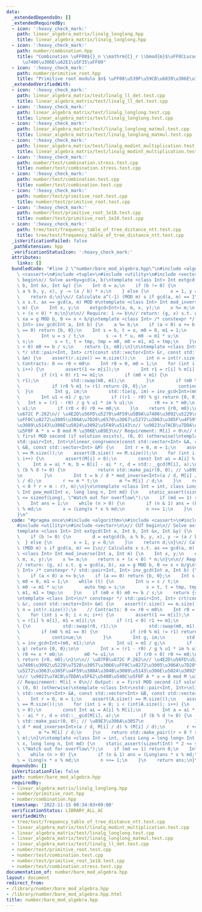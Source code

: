 ```yaml
---
data:
  _extendedDependsOn: []
  _extendedRequiredBy:
  - icon: ':heavy_check_mark:'
    path: linear_algebra_matrix/linalg_longlong.hpp
    title: linear_algebra_matrix/linalg_longlong.hpp
  - icon: ':heavy_check_mark:'
    path: number/combination.hpp
    title: "Combination \uFF08${}_n \\mathrm{C}_r \\bmod{m}$\uFF0CLucas \u306E\u5B9A\
      \u7406\u306E\u62E1\u5F35\uFF09"
  - icon: ':heavy_check_mark:'
    path: number/primitive_root.hpp
    title: "Primitive root modulo $n$ \uFF08\u539F\u59CB\u6839\u306E\u767A\u898B\uFF09"
  _extendedVerifiedWith:
  - icon: ':heavy_check_mark:'
    path: linear_algebra_matrix/test/linalg_ll_det.test.cpp
    title: linear_algebra_matrix/test/linalg_ll_det.test.cpp
  - icon: ':heavy_check_mark:'
    path: linear_algebra_matrix/test/linalg_longlong.test.cpp
    title: linear_algebra_matrix/test/linalg_longlong.test.cpp
  - icon: ':heavy_check_mark:'
    path: linear_algebra_matrix/test/linalg_longlong_matmul.test.cpp
    title: linear_algebra_matrix/test/linalg_longlong_matmul.test.cpp
  - icon: ':heavy_check_mark:'
    path: linear_algebra_matrix/test/linalg_modint_multiplication.test.cpp
    title: linear_algebra_matrix/test/linalg_modint_multiplication.test.cpp
  - icon: ':heavy_check_mark:'
    path: number/test/combination.stress.test.cpp
    title: number/test/combination.stress.test.cpp
  - icon: ':heavy_check_mark:'
    path: number/test/combination.test.cpp
    title: number/test/combination.test.cpp
  - icon: ':heavy_check_mark:'
    path: number/test/primitive_root.test.cpp
    title: number/test/primitive_root.test.cpp
  - icon: ':heavy_check_mark:'
    path: number/test/primitive_root_1e18.test.cpp
    title: number/test/primitive_root_1e18.test.cpp
  - icon: ':heavy_check_mark:'
    path: tree/test/frequency_table_of_tree_distance_ntt.test.cpp
    title: tree/test/frequency_table_of_tree_distance_ntt.test.cpp
  _isVerificationFailed: false
  _pathExtension: hpp
  _verificationStatusIcon: ':heavy_check_mark:'
  attributes:
    links: []
  bundledCode: "#line 2 \"number/bare_mod_algebra.hpp\"\n#include <algorithm>\n#include\
    \ <cassert>\n#include <tuple>\n#include <utility>\n#include <vector>\n\n// CUT\
    \ begin\n// Solve ax+by=gcd(a, b)\ntemplate <class Int> Int extgcd(Int a, Int\
    \ b, Int &x, Int &y) {\n    Int d = a;\n    if (b != 0) {\n        d = extgcd(b,\
    \ a % b, y, x), y -= (a / b) * x;\n    } else {\n        x = 1, y = 0;\n    }\n\
    \    return d;\n}\n// Calculate a^(-1) (MOD m) s if gcd(a, m) == 1\n// Calculate\
    \ x s.t. ax == gcd(a, m) MOD m\ntemplate <class Int> Int mod_inverse(Int a, Int\
    \ m) {\n    Int x, y;\n    extgcd<Int>(a, m, x, y);\n    x %= m;\n    return x\
    \ + (x < 0) * m;\n}\n\n// Require: 1 <= b\n// return: (g, x) s.t. g = gcd(a, b),\
    \ xa = g MOD b, 0 <= x < b/g\ntemplate <class Int> /* constexpr */ std::pair<Int,\
    \ Int> inv_gcd(Int a, Int b) {\n    a %= b;\n    if (a < 0) a += b;\n    if (a\
    \ == 0) return {b, 0};\n    Int s = b, t = a, m0 = 0, m1 = 1;\n    while (t) {\n\
    \        Int u = s / t;\n        s -= t * u, m0 -= m1 * u;\n        auto tmp =\
    \ s;\n        s = t, t = tmp, tmp = m0, m0 = m1, m1 = tmp;\n    }\n    if (m0\
    \ < 0) m0 += b / s;\n    return {s, m0};\n}\n\ntemplate <class Int>\n/* constexpr\
    \ */ std::pair<Int, Int> crt(const std::vector<Int> &r, const std::vector<Int>\
    \ &m) {\n    assert(r.size() == m.size());\n    int n = int(r.size());\n    //\
    \ Contracts: 0 <= r0 < m0\n    Int r0 = 0, m0 = 1;\n    for (int i = 0; i < n;\
    \ i++) {\n        assert(1 <= m[i]);\n        Int r1 = r[i] % m[i], m1 = m[i];\n\
    \        if (r1 < 0) r1 += m1;\n        if (m0 < m1) {\n            std::swap(r0,\
    \ r1);\n            std::swap(m0, m1);\n        }\n        if (m0 % m1 == 0) {\n\
    \            if (r0 % m1 != r1) return {0, 0};\n            continue;\n      \
    \  }\n        Int g, im;\n        std::tie(g, im) = inv_gcd<Int>(m0, m1);\n\n\
    \        Int u1 = m1 / g;\n        if ((r1 - r0) % g) return {0, 0};\n\n     \
    \   Int x = (r1 - r0) / g % u1 * im % u1;\n        r0 += x * m0;\n        m0 *=\
    \ u1;\n        if (r0 < 0) r0 += m0;\n    }\n    return {r0, m0};\n}\n\n// \u87FB\
    \u672C P.262\n// \u4E2D\u56FD\u5270\u4F59\u5B9A\u7406\u3092\u5229\u7528\u3057\u3066\
    \uFF0C\u8272\u3005\u306A\u7D20\u6570\u3067\u5272\u3063\u305F\u4F59\u308A\u304B\
    \u3089\u5143\u306E\u5024\u3092\u5FA9\u5143\n// \u9023\u7ACB\u7DDA\u5F62\u5408\u540C\
    \u5F0F A * x = B mod M \u306E\u89E3\n// Requirement: M[i] > 0\n// Output: x =\
    \ first MOD second (if solution exists), (0, 0) (otherwise)\ntemplate <class Int>\n\
    std::pair<Int, Int>\nlinear_congruence(const std::vector<Int> &A, const std::vector<Int>\
    \ &B, const std::vector<Int> &M) {\n    Int r = 0, m = 1;\n    assert(A.size()\
    \ == M.size());\n    assert(B.size() == M.size());\n    for (int i = 0; i < (int)A.size();\
    \ i++) {\n        assert(M[i] > 0);\n        const Int ai = A[i] % M[i];\n   \
    \     Int a = ai * m, b = B[i] - ai * r, d = std::__gcd(M[i], a);\n        if\
    \ (b % d != 0) {\n            return std::make_pair(0, 0); // \u89E3\u306A\u3057\
    \n        }\n        Int t = b / d * mod_inverse<Int>(a / d, M[i] / d) % (M[i]\
    \ / d);\n        r += m * t;\n        m *= M[i] / d;\n    }\n    return std::make_pair((r\
    \ < 0 ? r + m : r), m);\n}\n\ntemplate <class Int = int, class Long = long long>\
    \ Int pow_mod(Int x, long long n, Int md) {\n    static_assert(sizeof(Int) * 2\
    \ <= sizeof(Long), \"Watch out for overflow\");\n    if (md == 1) return 0;\n\
    \    Int ans = 1;\n    while (n > 0) {\n        if (n & 1) ans = (Long)ans * x\
    \ % md;\n        x = (Long)x * x % md;\n        n >>= 1;\n    }\n    return ans;\n\
    }\n"
  code: "#pragma once\n#include <algorithm>\n#include <cassert>\n#include <tuple>\n\
    #include <utility>\n#include <vector>\n\n// CUT begin\n// Solve ax+by=gcd(a, b)\n\
    template <class Int> Int extgcd(Int a, Int b, Int &x, Int &y) {\n    Int d = a;\n\
    \    if (b != 0) {\n        d = extgcd(b, a % b, y, x), y -= (a / b) * x;\n  \
    \  } else {\n        x = 1, y = 0;\n    }\n    return d;\n}\n// Calculate a^(-1)\
    \ (MOD m) s if gcd(a, m) == 1\n// Calculate x s.t. ax == gcd(a, m) MOD m\ntemplate\
    \ <class Int> Int mod_inverse(Int a, Int m) {\n    Int x, y;\n    extgcd<Int>(a,\
    \ m, x, y);\n    x %= m;\n    return x + (x < 0) * m;\n}\n\n// Require: 1 <= b\n\
    // return: (g, x) s.t. g = gcd(a, b), xa = g MOD b, 0 <= x < b/g\ntemplate <class\
    \ Int> /* constexpr */ std::pair<Int, Int> inv_gcd(Int a, Int b) {\n    a %= b;\n\
    \    if (a < 0) a += b;\n    if (a == 0) return {b, 0};\n    Int s = b, t = a,\
    \ m0 = 0, m1 = 1;\n    while (t) {\n        Int u = s / t;\n        s -= t * u,\
    \ m0 -= m1 * u;\n        auto tmp = s;\n        s = t, t = tmp, tmp = m0, m0 =\
    \ m1, m1 = tmp;\n    }\n    if (m0 < 0) m0 += b / s;\n    return {s, m0};\n}\n\
    \ntemplate <class Int>\n/* constexpr */ std::pair<Int, Int> crt(const std::vector<Int>\
    \ &r, const std::vector<Int> &m) {\n    assert(r.size() == m.size());\n    int\
    \ n = int(r.size());\n    // Contracts: 0 <= r0 < m0\n    Int r0 = 0, m0 = 1;\n\
    \    for (int i = 0; i < n; i++) {\n        assert(1 <= m[i]);\n        Int r1\
    \ = r[i] % m[i], m1 = m[i];\n        if (r1 < 0) r1 += m1;\n        if (m0 < m1)\
    \ {\n            std::swap(r0, r1);\n            std::swap(m0, m1);\n        }\n\
    \        if (m0 % m1 == 0) {\n            if (r0 % m1 != r1) return {0, 0};\n\
    \            continue;\n        }\n        Int g, im;\n        std::tie(g, im)\
    \ = inv_gcd<Int>(m0, m1);\n\n        Int u1 = m1 / g;\n        if ((r1 - r0) %\
    \ g) return {0, 0};\n\n        Int x = (r1 - r0) / g % u1 * im % u1;\n       \
    \ r0 += x * m0;\n        m0 *= u1;\n        if (r0 < 0) r0 += m0;\n    }\n   \
    \ return {r0, m0};\n}\n\n// \u87FB\u672C P.262\n// \u4E2D\u56FD\u5270\u4F59\u5B9A\
    \u7406\u3092\u5229\u7528\u3057\u3066\uFF0C\u8272\u3005\u306A\u7D20\u6570\u3067\
    \u5272\u3063\u305F\u4F59\u308A\u304B\u3089\u5143\u306E\u5024\u3092\u5FA9\u5143\
    \n// \u9023\u7ACB\u7DDA\u5F62\u5408\u540C\u5F0F A * x = B mod M \u306E\u89E3\n\
    // Requirement: M[i] > 0\n// Output: x = first MOD second (if solution exists),\
    \ (0, 0) (otherwise)\ntemplate <class Int>\nstd::pair<Int, Int>\nlinear_congruence(const\
    \ std::vector<Int> &A, const std::vector<Int> &B, const std::vector<Int> &M) {\n\
    \    Int r = 0, m = 1;\n    assert(A.size() == M.size());\n    assert(B.size()\
    \ == M.size());\n    for (int i = 0; i < (int)A.size(); i++) {\n        assert(M[i]\
    \ > 0);\n        const Int ai = A[i] % M[i];\n        Int a = ai * m, b = B[i]\
    \ - ai * r, d = std::__gcd(M[i], a);\n        if (b % d != 0) {\n            return\
    \ std::make_pair(0, 0); // \u89E3\u306A\u3057\n        }\n        Int t = b /\
    \ d * mod_inverse<Int>(a / d, M[i] / d) % (M[i] / d);\n        r += m * t;\n \
    \       m *= M[i] / d;\n    }\n    return std::make_pair((r < 0 ? r + m : r),\
    \ m);\n}\n\ntemplate <class Int = int, class Long = long long> Int pow_mod(Int\
    \ x, long long n, Int md) {\n    static_assert(sizeof(Int) * 2 <= sizeof(Long),\
    \ \"Watch out for overflow\");\n    if (md == 1) return 0;\n    Int ans = 1;\n\
    \    while (n > 0) {\n        if (n & 1) ans = (Long)ans * x % md;\n        x\
    \ = (Long)x * x % md;\n        n >>= 1;\n    }\n    return ans;\n}\n"
  dependsOn: []
  isVerificationFile: false
  path: number/bare_mod_algebra.hpp
  requiredBy:
  - linear_algebra_matrix/linalg_longlong.hpp
  - number/primitive_root.hpp
  - number/combination.hpp
  timestamp: '2022-11-15 00:34:03+09:00'
  verificationStatus: LIBRARY_ALL_AC
  verifiedWith:
  - tree/test/frequency_table_of_tree_distance_ntt.test.cpp
  - linear_algebra_matrix/test/linalg_modint_multiplication.test.cpp
  - linear_algebra_matrix/test/linalg_longlong.test.cpp
  - linear_algebra_matrix/test/linalg_longlong_matmul.test.cpp
  - linear_algebra_matrix/test/linalg_ll_det.test.cpp
  - number/test/primitive_root.test.cpp
  - number/test/combination.test.cpp
  - number/test/primitive_root_1e18.test.cpp
  - number/test/combination.stress.test.cpp
documentation_of: number/bare_mod_algebra.hpp
layout: document
redirect_from:
- /library/number/bare_mod_algebra.hpp
- /library/number/bare_mod_algebra.hpp.html
title: number/bare_mod_algebra.hpp
---
```


